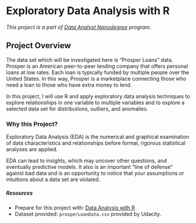 # Exploratory Data Analysis with R
*This project is a part of [Data Analyst Nanodegree](https://www.udacity.com/course/data-analyst-nanodegree--nd002?v=a4) program.*

## Project Overview
The data set which will be investigated here is “Prosper Loans” data. Prosper is an American peer-to-peer lending company that offers personal loans at low rates. Each loan is typically funded by multiple people over the United States. In this way, Prosper is a marketplace connecting those who need a loan to those who have extra money to lend.

In this project, I will use R and apply exploratory data analysis techniques to explore relationships in one variable to multiple variables and to explore a selected data set for distributions, outliers, and anomalies.
### Why this Project?
Exploratory Data Analysis (EDA) is the numerical and graphical examination of data characteristics and relationships before formal, rigorous statistical analyses are applied.

EDA can lead to insights, which may uncover other questions, and eventually predictive models. It also is an important “line of defense” against bad data and is an opportunity to notice that your assumptions or intuitions about a data set are violated.

##### Resources
* Prepare for this project with: [Data Analysis with R](https://classroom.udacity.com/courses/ud651)
* Dataset provided: `prosperLoanData.csv` provided by Udacity.
